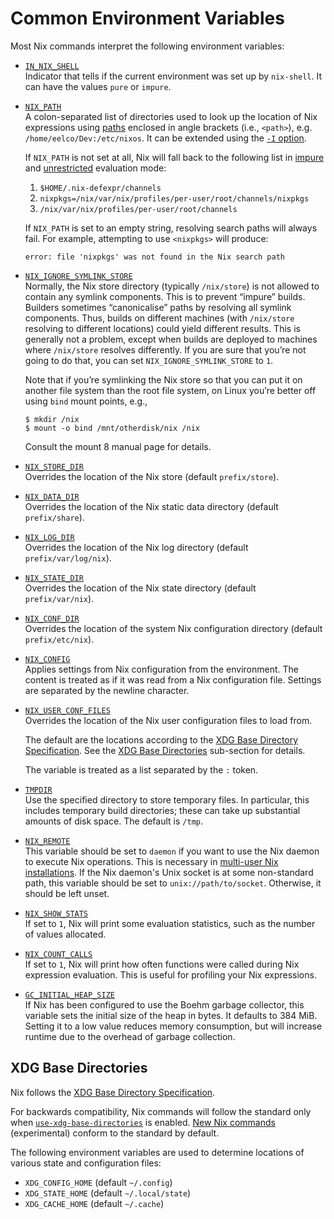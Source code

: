 # Common Environment Variables

Most Nix commands interpret the following environment variables:

  - <span id="env-IN_NIX_SHELL">[`IN_NIX_SHELL`](#env-IN_NIX_SHELL)</span>\
    Indicator that tells if the current environment was set up by
    `nix-shell`. It can have the values `pure` or `impure`.

  - <span id="env-NIX_PATH">[`NIX_PATH`](#env-NIX_PATH)</span>\
    A colon-separated list of directories used to look up the location of Nix
    expressions using [paths](@docroot@/language/values.md#type-path)
    enclosed in angle brackets (i.e., `<path>`),
    e.g. `/home/eelco/Dev:/etc/nixos`. It can be extended using the
    [`-I` option](@docroot@/command-ref/opt-common.md#opt-I).

    If `NIX_PATH` is not set at all, Nix will fall back to the following list in [impure](@docroot@/command-ref/conf-file.md#conf-pure-eval) and [unrestricted](@docroot@/command-ref/conf-file.md#conf-restrict-eval) evaluation mode:

      1. `$HOME/.nix-defexpr/channels`
      2. `nixpkgs=/nix/var/nix/profiles/per-user/root/channels/nixpkgs`
      3. `/nix/var/nix/profiles/per-user/root/channels`

    If `NIX_PATH` is set to an empty string, resolving search paths will always fail.
    For example, attempting to use `<nixpkgs>` will produce:

        error: file 'nixpkgs' was not found in the Nix search path

  - <span id="env-NIX_IGNORE_SYMLINK_STORE">[`NIX_IGNORE_SYMLINK_STORE`](#env-NIX_IGNORE_SYMLINK_STORE)</span>\
    Normally, the Nix store directory (typically `/nix/store`) is not
    allowed to contain any symlink components. This is to prevent
    “impure” builds. Builders sometimes “canonicalise” paths by
    resolving all symlink components. Thus, builds on different machines
    (with `/nix/store` resolving to different locations) could yield
    different results. This is generally not a problem, except when
    builds are deployed to machines where `/nix/store` resolves
    differently. If you are sure that you’re not going to do that, you
    can set `NIX_IGNORE_SYMLINK_STORE` to `1`.

    Note that if you’re symlinking the Nix store so that you can put it
    on another file system than the root file system, on Linux you’re
    better off using `bind` mount points, e.g.,

    ```console
    $ mkdir /nix
    $ mount -o bind /mnt/otherdisk/nix /nix
    ```

    Consult the mount 8 manual page for details.

  - <span id="env-NIX_STORE_DIR">[`NIX_STORE_DIR`](#env-NIX_STORE_DIR)</span>\
    Overrides the location of the Nix store (default `prefix/store`).

  - <span id="env-NIX_DATA_DIR">[`NIX_DATA_DIR`](#env-NIX_DATA_DIR)</span>\
    Overrides the location of the Nix static data directory (default
    `prefix/share`).

  - <span id="env-NIX_LOG_DIR">[`NIX_LOG_DIR`](#env-NIX_LOG_DIR)</span>\
    Overrides the location of the Nix log directory (default
    `prefix/var/log/nix`).

  - <span id="env-NIX_STATE_DIR">[`NIX_STATE_DIR`](#env-NIX_STATE_DIR)</span>\
    Overrides the location of the Nix state directory (default
    `prefix/var/nix`).

  - <span id="env-NIX_CONF_DIR">[`NIX_CONF_DIR`](#env-NIX_CONF_DIR)</span>\
    Overrides the location of the system Nix configuration directory
    (default `prefix/etc/nix`).

  - <span id="env-NIX_CONFIG">[`NIX_CONFIG`](#env-NIX_CONFIG)</span>\
    Applies settings from Nix configuration from the environment.
    The content is treated as if it was read from a Nix configuration file.
    Settings are separated by the newline character.

  - <span id="env-NIX_USER_CONF_FILES">[`NIX_USER_CONF_FILES`](#env-NIX_USER_CONF_FILES)</span>\
    Overrides the location of the Nix user configuration files to load from.

    The default are the locations according to the [XDG Base Directory Specification].
    See the [XDG Base Directories](#xdg-base-directories) sub-section for details.

    The variable is treated as a list separated by the `:` token.

  - <span id="env-TMPDIR">[`TMPDIR`](#env-TMPDIR)</span>\
    Use the specified directory to store temporary files. In particular,
    this includes temporary build directories; these can take up
    substantial amounts of disk space. The default is `/tmp`.

  - <span id="env-NIX_REMOTE">[`NIX_REMOTE`](#env-NIX_REMOTE)</span>\
    This variable should be set to `daemon` if you want to use the Nix
    daemon to execute Nix operations. This is necessary in [multi-user
    Nix installations](@docroot@/installation/multi-user.md). If the Nix
    daemon's Unix socket is at some non-standard path, this variable
    should be set to `unix://path/to/socket`. Otherwise, it should be
    left unset.

  - <span id="env-NIX_SHOW_STATS">[`NIX_SHOW_STATS`](#env-NIX_SHOW_STATS)</span>\
    If set to `1`, Nix will print some evaluation statistics, such as
    the number of values allocated.

  - <span id="env-NIX_COUNT_CALLS">[`NIX_COUNT_CALLS`](#env-NIX_COUNT_CALLS)</span>\
    If set to `1`, Nix will print how often functions were called during
    Nix expression evaluation. This is useful for profiling your Nix
    expressions.

  - <span id="env-GC_INITIAL_HEAP_SIZE">[`GC_INITIAL_HEAP_SIZE`](#env-GC_INITIAL_HEAP_SIZE)</span>\
    If Nix has been configured to use the Boehm garbage collector, this
    variable sets the initial size of the heap in bytes. It defaults to
    384 MiB. Setting it to a low value reduces memory consumption, but
    will increase runtime due to the overhead of garbage collection.

## XDG Base Directories

Nix follows the [XDG Base Directory Specification].

For backwards compatibility, Nix commands will follow the standard only when [`use-xdg-base-directories`] is enabled.
[New Nix commands](@docroot@/command-ref/new-cli/nix.md) (experimental) conform to the standard by default.

The following environment variables are used to determine locations of various state and configuration files:

- `XDG_CONFIG_HOME` (default `~/.config`)
- `XDG_STATE_HOME` (default `~/.local/state`)
- `XDG_CACHE_HOME` (default `~/.cache`)


[XDG Base Directory Specification]: https://specifications.freedesktop.org/basedir-spec/basedir-spec-latest.html
[`use-xdg-base-directories`]: @docroot@/command-ref/conf-file.md#conf-use-xdg-base-directories
